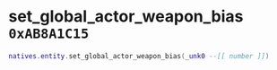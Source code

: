 # set_global_actor_weapon_bias `0xAB8A1C15`

```lua
natives.entity.set_global_actor_weapon_bias(_unk0 --[[ number ]])
```